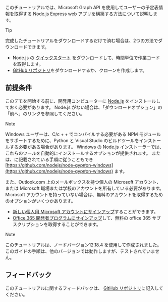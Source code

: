 <!-- markdownlint-disable MD002 MD041 -->

このチュートリアルでは、Microsoft Graph API を使用してユーザーの予定表情報を取得する Node.js Express web アプリを構築する方法について説明します。

> [!TIP]
> 完成したチュートリアルをダウンロードするだけで済む場合は、2つの方法でダウンロードできます。
>
> - Node.js の [ クイックスタート](https://developer.microsoft.com/graph/quick-start?platform=option-node) をダウンロードして、時間単位で作業コードを取得します。
> - [GitHub リポジトリ](https://github.com/microsoftgraph/msgraph-training-nodeexpressapp)をダウンロードするか、クローンを作成します。

## <a name="prerequisites"></a>前提条件

このデモを開始する前に、開発用コンピューターに [Node.js](https://nodejs.org) をインストールしておく必要があります。 Node.js がない場合は、「ダウンロードオプション」の「前へ」のリンクを参照してください。

> [!NOTE]
> Windows ユーザーは、C/c + + でコンパイルする必要がある NPM モジュールをサポートするために、Python と Visual Studio のビルドツールをインストールする必要がある場合があります。 Windows の Node.js インストーラーでは、これらのツールを自動的にインストールするオプションが提供されます。 または、に記載されている手順に従うこともでき [https://github.com/nodejs/node-gyp#on-windows](https://github.com/nodejs/node-gyp#on-windows) ます。

また、Outlook.com 上のメールボックスを持つ個人の Microsoft アカウント、または Microsoft 職場または学校のアカウントを所有している必要があります。 Microsoft アカウントを持っていない場合は、無料のアカウントを取得するためのオプションがいくつかあります。

- [新しい個人用 Microsoft アカウントにサインアップ](https://signup.live.com/signup?wa=wsignin1.0&rpsnv=12&ct=1454618383&rver=6.4.6456.0&wp=MBI_SSL_SHARED&wreply=https://mail.live.com/default.aspx&id=64855&cbcxt=mai&bk=1454618383&uiflavor=web&uaid=b213a65b4fdc484382b6622b3ecaa547&mkt=E-US&lc=1033&lic=1)することができます。
- [Office 365 開発者プログラムにサインアップ](https://developer.microsoft.com/office/dev-program)して、無料の office 365 サブスクリプションを取得することができます。

> [!NOTE]
> このチュートリアルは、ノードバージョン12.18.4 を使用して作成されました。 このガイドの手順は、他のバージョンでは動作しますが、テストされていません。

## <a name="feedback"></a>フィードバック

このチュートリアルに関するフィードバックは、 [GitHub リポジトリ](https://github.com/microsoftgraph/msgraph-training-nodeexpressapp)に記入してください。
